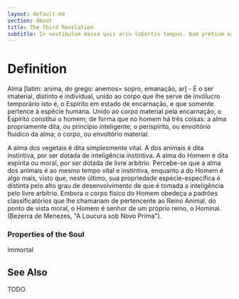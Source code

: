 ```yaml
---
layout: default-md
section: About
title: The Third Revelation
subtitle: In vestibulum massa quis arcu lobortis tempus. Nam pretium arcu in odio vulputate luctus.
---
```


# Definition
Alma [latim: anima, do grego: anemos= sopro, emanação, ar] - É o ser imaterial, distinto e individual, unido ao corpo que lhe serve de invólucro temporário isto é, o Espírito em estado de encarnação, e que somente pertence à espécie humana. Unido ao corpo material pela encarnação, o Espírito constitui o homem; de forma que no homem há três coisas: a alma propriamente dita, ou princípio inteligente; o perispírito, ou envoltório fluídico da alma; o corpo, ou envoltório material.

A alma dos vegetais é dita simplesmente vital. A dos animais é dita instintiva, por ser dotada de inteligência instintiva. A alma do Homem é dita espírita ou moral, por ser dotada de livre arbítrio. Percebe-se que a alma dos animais é ao mesmo tempo vital e instintiva, enquanto a do Homem é algo mais, visto que, neste último, sua propriedade espécie-específica é distinta pelo alto grau de desenvolvimento de que é tomada a inteligência pelo livre arbítrio. Embora o corpo físico do Homem obedeça a padrões classificatórios que lhe chamariam de pertencente ao Reino Animal, do ponto de vista moral, o Homem é senhor de um próprio reino, o Hominal. (Bezerra de Menezes, "A Loucura sob Novo Prima").


### Properties of the Soul
Immortal


## See Also

TODO